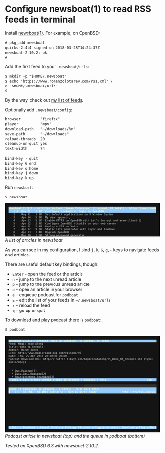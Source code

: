 # Configure newsboat(1) to read RSS feeds in&nbsp;terminal

Install [newsboat(1)](https://www.newsboat.org/). For example, on OpenBSD:

    # pkg_add newsboat
    quirks-2.414 signed on 2018-03-28T14:24:37Z
    newsboat-2.10.2: ok
    #

Add the first feed to your `.newsboat/urls`:

    $ mkdir -p "$HOME/.newsboat"
    $ echo 'https://www.romanzolotarev.com/rss.xml' \
    > "$HOME/.newsboat/urls"
    $

By the way, check out [my list of feeds](/blogroll.txt).

Optionally add `.newsboat/config`:

    browser         "firefox"
    player          "mpv"
    download-path   "~/downloads/%n"
    save-path       "~/downloads"
    reload-threads  20
    cleanup-on-quit yes
    text-width      74

    bind-key - quit
    bind-key G end
    bind-key g home
    bind-key j down
    bind-key k up

Run `newsboat`:

    $ newsboat

![newsboat](/newsboat.jpeg)
_A list of articles in newsboat_

As you can see in my configuration, I bind `j`, `k`, `G`, `g`, `-`
keys to navigate feeds and articles.

There are useful default key bindings, though:

- `Enter` - open the feed or the article
- `n` - jump to the next unread article
- `p` - jump to the previous unread article
- `o` - open an article in your browser
- `e` - enqueue podcast for `podboat`
- `E` - edit the list of your feeds in `~/.newsboat/urls`
- `r` - reload the feed
- `q` - go up or quit

To download and play podcast there is `podboat`:

    $ podboat

![newsboat and podboat](/podboat.jpeg)
_Podcast article in newsboat (top) and the queue in podboat (bottom)_

_Tested on OpenBSD 6.3 with newsboat-2.10.2._
